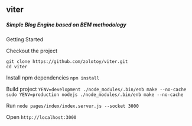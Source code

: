 ## viter ##

##### Simple Blog Engine based on BEM methodology #####

Getting Started

Checkout the project
```
git clone https://github.com/zolotoy/viter.git
cd viter
```

Install npm dependencies
``` npm install ```

Build project
``` YENV=development ./node_modules/.bin/enb make --no-cache ```
``` sudo YENV=production nodejs ./node_modules/.bin/enb make --no-cache ```

Run
``` node pages/index/index.server.js --socket 3000 ```

Open
``` http://localhost:3000 ```
